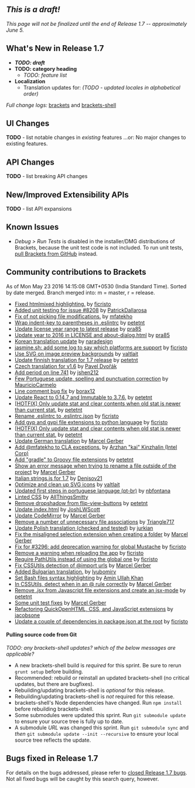 _This is a draft!_
--------------------
_This page will not be finalized until the end of Release 1.7 -- approximately June 5._

What's New in Release 1.7
-------------------------
* _**TODO: draft**_
* **TODO: category heading**
   * _TODO: feature list_
* **Localization**
   * Translation updates for: _(TODO - updated locales in alphabetical order)_


_Full change logs:_ [brackets](https://github.com/adobe/brackets/compare/release-1.6...release-1.7#commits_bucket) and [brackets-shell](https://github.com/adobe/brackets-shell/compare/release-1.6...release-1.7#commits_bucket)


UI Changes
----------
**TODO** - list notable changes in _existing_ features ...or:
No major changes to existing features.


API Changes
-----------
**TODO** - list breaking API changes

New/Improved Extensibility APIs
-------------------------------
**TODO** - list API expansions


Known Issues
------------
* _Debug > Run Tests_ is disabled in the installer/DMG distributions of Brackets, because the unit test code is not included. To run unit tests, [pull Brackets from GitHub](https://github.com/adobe/brackets/wiki/How-to-Hack-on-Brackets#wiki-getcode) instead.


Community contributions to Brackets
-----------------------------------
As of Mon May 23 2016 14:15:08 GMT+0530 (India Standard Time).
Sorted by date merged. Branch merged into: m = master, r = release.


* [Fixed htmlmixed highlighting.](https://github.com/adobe/brackets/pull/12422) by [ficristo](https://github.com/ficristo)
* [Added unit testing for issue #8208](https://github.com/adobe/brackets/pull/12390) by [PatrickDallarosa](https://github.com/PatrickDallarosa)
* [Fix of not picking file modifications.](https://github.com/adobe/brackets/pull/12353) by [mfatekho](https://github.com/mfatekho)
* [Wrap indent-key to parentheses in .eslintrc](https://github.com/adobe/brackets/pull/12053) by [petetnt](https://github.com/petetnt)
* [Update license year range to latest release](https://github.com/adobe/brackets-shell/pull/545) by [pra85](https://github.com/pra85)
* [Update year to 2016 in LICENSE and about-dialog.html](https://github.com/adobe/brackets/pull/12092) by [pra85](https://github.com/pra85)
* [Korean translation update](https://github.com/adobe/brackets/pull/12151) by [naradesign](https://github.com/naradesign)
* [jasmine.sh: add some log to say which platforms are support](https://github.com/adobe/brackets/pull/12024) by [ficristo](https://github.com/ficristo)
* [Use SVG on image preview backgrounds](https://github.com/adobe/brackets/pull/12165) by [valtlait](https://github.com/valtlait)
* [Update finnish translation for 1.7 release](https://github.com/adobe/brackets/pull/12074) by [petetnt](https://github.com/petetnt)
* [Czech translation for v1.6](https://github.com/adobe/brackets/pull/12046) by [Pavel Dvořák](https://github.com/dvorapa)
* [Add period on line 741](https://github.com/adobe/brackets/pull/12085) by [jshen212](https://github.com/jshen212)
* [Few Portuguese update, spelling and punctuation correction](https://github.com/adobe/brackets/pull/12191) by [MauricioCarmelo](https://github.com/MauricioCarmelo)
* [Line comment bug fix](https://github.com/adobe/brackets/pull/11954) by [borax12](https://github.com/borax12)
* [Update React to 0.14.7 and Immutable to 3.7.6.](https://github.com/adobe/brackets/pull/12035) by [petetnt](https://github.com/petetnt)
* [[HOTFIX] Only update stat and clear contents when old stat is newer than current stat.](https://github.com/adobe/brackets/pull/12175) by [petetnt](https://github.com/petetnt)
* [Rename .eslintrc to .eslintrc.json](https://github.com/adobe/brackets/pull/12237) by [ficristo](https://github.com/ficristo)
* [Add gyp and gypi file extensions to python language](https://github.com/adobe/brackets/pull/12238) by [ficristo](https://github.com/ficristo)
* [[HOTFIX] Only update stat and clear contents when old stat is newer than current stat.](https://github.com/adobe/brackets/pull/12195) by [petetnt](https://github.com/petetnt)
* [Update German translation](https://github.com/adobe/brackets/pull/12068) by [Marcel Gerber](https://github.com/MarcelGerber)
* [Add @mfatekho to CLA exceptions.](https://github.com/adobe/brackets/pull/12321) by [Arzhan "kai" Kinzhalin (Intel Corp)](https://github.com/busykai)
* [Add "gradle" to Groovy file extensions](https://github.com/adobe/brackets/pull/12333) by [petetnt](https://github.com/petetnt)
* [Show an error message when trying to rename a file outside of the project](https://github.com/adobe/brackets/pull/12234) by [Marcel Gerber](https://github.com/MarcelGerber)
* [Italian strings.js for 1.7](https://github.com/adobe/brackets/pull/12081) by [Denisov21](https://github.com/Denisov21)
* [Optimize and clean up SVG icons](https://github.com/adobe/brackets/pull/12164) by [valtlait](https://github.com/valtlait)
* [Updated first steps in portuguese language (pt-br)](https://github.com/adobe/brackets/pull/12334) by [nbfontana](https://github.com/nbfontana)
* [Linted CSS](https://github.com/adobe/brackets/pull/12250) by [AllThingsSmitty](https://github.com/AllThingsSmitty)
* [Remove dropshadow from flip-view-buttons](https://github.com/adobe/brackets/pull/12124) by [petetnt](https://github.com/petetnt)
* [Update index.html](https://github.com/adobe/brackets/pull/12344) by [JoshLWScott](https://github.com/JoshLWScott)
* [Update CodeMirror](https://github.com/adobe/brackets/pull/12177) by [Marcel Gerber](https://github.com/MarcelGerber)
* [Remove a number of unnecessary file associations](https://github.com/adobe/brackets-shell/pull/547) by [Triangle717](https://github.com/le717)
* [Update Polish translation (checked and tested)](https://github.com/adobe/brackets/pull/12372) by [jurkian](https://github.com/jurkian)
* [Fix the misaligned selection extension when creating a folder](https://github.com/adobe/brackets/pull/10402) by [Marcel Gerber](https://github.com/MarcelGerber)
* [Fix for #3296: add deprecation warning for global Mustache](https://github.com/adobe/brackets/pull/11616) by [ficristo](https://github.com/ficristo)
* [Remove a warning when reloading the app](https://github.com/adobe/brackets/pull/12048) by [ficristo](https://github.com/ficristo)
* [Require PathUtils instead of using the global one](https://github.com/adobe/brackets/pull/12203) by [ficristo](https://github.com/ficristo)
* [Fix CSSUtils detection of @import urls](https://github.com/adobe/brackets/pull/12393) by [Marcel Gerber](https://github.com/MarcelGerber)
* [Added Bulgarian translation.](https://github.com/adobe/brackets/pull/12357) by [lyubomirv](https://github.com/lyubomirv)
* [Set Bash files syntax highlighting](https://github.com/adobe/brackets/pull/11558) by [Amin Ullah Khan](https://github.com/sprintr)
* [In CSSUtils, detect when in an @ rule correctly](https://github.com/adobe/brackets/pull/12397) by [Marcel Gerber](https://github.com/MarcelGerber)
* [Remove .jsx from Javascript file extensions and create an jsx-mode](https://github.com/adobe/brackets/pull/12052) by [petetnt](https://github.com/petetnt)
* [Some unit test fixes](https://github.com/adobe/brackets/pull/12437) by [Marcel Gerber](https://github.com/MarcelGerber)
* [Refactoring QuickOpenHTML, CSS, and JavaScript extensions](https://github.com/adobe/brackets/pull/12214) by [jacobsone](https://github.com/jacobsone)
* [Update a couple of dependencies in package.json at the root](https://github.com/adobe/brackets/pull/12059) by [ficristo](https://github.com/ficristo)

#### Pulling source code from Git
_TODO: any brackets-shell updates? which of the below messages are applicable?_

* A new brackets-shell build is _required_ for this sprint. Be sure to rerun `grunt setup` before building.
* Recommended: rebuild or reinstall an updated brackets-shell (no critical updates, but there are bugfixes).
* Rebuilding/updating brackets-shell is _optional_ for this release.
* Rebuilding/updating brackets-shell is _not_ required for this release.
* brackets-shell's Node dependencies have changed. Run `npm install` before rebuilding brackets-shell.
* Some submodules were updated this sprint. Run `git submodule update` to ensure your source tree is fully up to date.
* A submodule _URL_ was changed this sprint. Run `git submodule sync` and _then_ `git submodule update --init --recursive` to ensure your local source tree reflects the update.


Bugs fixed in Release 1.7
-------------------------
For details on the bugs addressed, please refer to [closed Release 1.7 bugs](https://github.com/adobe/brackets/issues?q=is%3Aclosed+milestone%3A%22Release+1.7%22). Not all fixed bugs will be caught by this search query, however.
